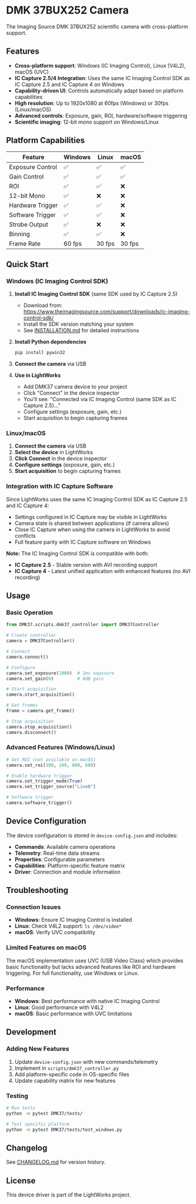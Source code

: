 # DMK 37BUX252 Camera

The Imaging Source DMK 37BUX252 scientific camera with cross-platform support.

## Features

- **Cross-platform support**: Windows (IC Imaging Control), Linux (V4L2), macOS (UVC)
- **IC Capture 2.5/4 Integration**: Uses the same IC Imaging Control SDK as IC Capture 2.5 and IC Capture 4 on Windows
- **Capability-driven UI**: Controls automatically adapt based on platform capabilities
- **High resolution**: Up to 1920x1080 at 60fps (Windows) or 30fps (Linux/macOS)
- **Advanced controls**: Exposure, gain, ROI, hardware/software triggering
- **Scientific imaging**: 12-bit mono support on Windows/Linux

## Platform Capabilities

| Feature | Windows | Linux | macOS |
|---------|---------|-------|-------|
| Exposure Control | ✅ | ✅ | ✅ |
| Gain Control | ✅ | ✅ | ✅ |
| ROI | ✅ | ✅ | ❌ |
| 12-bit Mono | ✅ | ❌ | ❌ |
| Hardware Trigger | ✅ | ✅ | ❌ |
| Software Trigger | ✅ | ✅ | ❌ |
| Strobe Output | ✅ | ❌ | ❌ |
| Binning | ✅ | ✅ | ❌ |
| Frame Rate | 60 fps | 30 fps | 30 fps |

## Quick Start

### Windows (IC Imaging Control SDK)

1. **Install IC Imaging Control SDK** (same SDK used by IC Capture 2.5)
   - Download from: https://www.theimagingsource.com/support/downloads/ic-imaging-control-sdk/
   - Install the SDK version matching your system
   - See [INSTALLATION.md](INSTALLATION.md) for detailed instructions

2. **Install Python dependencies**
   ```bash
   pip install pywin32
   ```

3. **Connect the camera** via USB

4. **Use in LightWorks**
   - Add DMK37 camera device to your project
   - Click "Connect" in the device inspector
   - You'll see: "Connected via IC Imaging Control (same SDK as IC Capture 2.5)..."
   - Configure settings (exposure, gain, etc.)
   - Start acquisition to begin capturing frames

### Linux/macOS

1. **Connect the camera** via USB
2. **Select the device** in LightWorks
3. **Click Connect** in the device inspector
4. **Configure settings** (exposure, gain, etc.)
5. **Start acquisition** to begin capturing frames

### Integration with IC Capture Software

Since LightWorks uses the same IC Imaging Control SDK as IC Capture 2.5 and IC Capture 4:
- Settings configured in IC Capture may be visible in LightWorks
- Camera state is shared between applications (if camera allows)
- Close IC Capture when using the camera in LightWorks to avoid conflicts
- Full feature parity with IC Capture software on Windows

**Note:** The IC Imaging Control SDK is compatible with both:
- **IC Capture 2.5** - Stable version with AVI recording support
- **IC Capture 4** - Latest unified application with enhanced features (no AVI recording)

## Usage

### Basic Operation

```python
from DMK37.scripts.dmk37_controller import DMK37Controller

# Create controller
camera = DMK37Controller()

# Connect
camera.connect()

# Configure
camera.set_exposure(1000)  # 1ms exposure
camera.set_gain(0)         # 0dB gain

# Start acquisition
camera.start_acquisition()

# Get frames
frame = camera.get_frame()

# Stop acquisition
camera.stop_acquisition()
camera.disconnect()
```

### Advanced Features (Windows/Linux)

```python
# Set ROI (not available on macOS)
camera.set_roi(100, 100, 800, 600)

# Enable hardware trigger
camera.set_trigger_mode(True)
camera.set_trigger_source("Line0")

# Software trigger
camera.software_trigger()
```

## Device Configuration

The device configuration is stored in `device-config.json` and includes:

- **Commands**: Available camera operations
- **Telemetry**: Real-time data streams
- **Properties**: Configurable parameters
- **Capabilities**: Platform-specific feature matrix
- **Driver**: Connection and module information

## Troubleshooting

### Connection Issues

- **Windows**: Ensure IC Imaging Control is installed
- **Linux**: Check V4L2 support: `ls /dev/video*`
- **macOS**: Verify UVC compatibility

### Limited Features on macOS

The macOS implementation uses UVC (USB Video Class) which provides basic functionality but lacks advanced features like ROI and hardware triggering. For full functionality, use Windows or Linux.

### Performance

- **Windows**: Best performance with native IC Imaging Control
- **Linux**: Good performance with V4L2
- **macOS**: Basic performance with UVC limitations

## Development

### Adding New Features

1. Update `device-config.json` with new commands/telemetry
2. Implement in `scripts/dmk37_controller.py`
3. Add platform-specific code in OS-specific files
4. Update capability matrix for new features

### Testing

```bash
# Run tests
python -m pytest DMK37/tests/

# Test specific platform
python -m pytest DMK37/tests/test_windows.py
```

## Changelog

See [CHANGELOG.md](CHANGELOG.md) for version history.

## License

This device driver is part of the LightWorks project.






